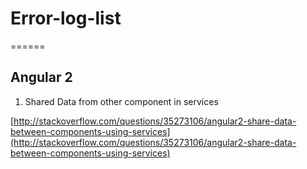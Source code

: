 # Error-log-list
======

## Angular 2
1. Shared Data from other component in services

[http://stackoverflow.com/questions/35273106/angular2-share-data-between-components-using-services](http://stackoverflow.com/questions/35273106/angular2-share-data-between-components-using-services)

